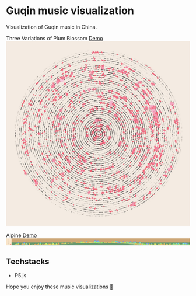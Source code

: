 # Guqin music visualization

Visualization of Guqin music in China.

Three Variations of Plum Blossom
[Demo](https://xinge94.github.io/mhsnp5/index.html)
![color matcher](./images/mhsn.jpg)

Alpine
[Demo](https://xinge94.github.io/gaoshanp5/index.html)
![color matcher](./images/gs.png)


## Techstacks

- P5.js

Hope you enjoy these music visualizations 🤩
